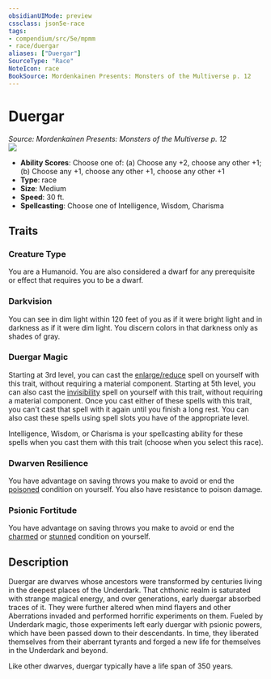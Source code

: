 ```yaml
---
obsidianUIMode: preview
cssclass: json5e-race
tags:
- compendium/src/5e/mpmm
- race/duergar
aliases: ["Duergar"]
SourceType: "Race"
NoteIcon: race
BookSource: Mordenkainen Presents: Monsters of the Multiverse p. 12
---
```

# Duergar
*Source: Mordenkainen Presents: Monsters of the Multiverse p. 12*  
![](/2-Mechanics/CLI/races/img/duergar.webp#right)  

- **Ability Scores**: Choose one of: (a) Choose any +2, choose any other +1; (b) Choose any +1, choose any other +1, choose any other +1
- **Type**: race
- **Size**: Medium
- **Speed**: 30 ft.
- **Spellcasting**: Choose one of Intelligence, Wisdom, Charisma

## Traits

### Creature Type

You are a Humanoid. You are also considered a dwarf for any prerequisite or effect that requires you to be a dwarf.

### Darkvision

You can see in dim light within 120 feet of you as if it were bright light and in darkness as if it were dim light. You discern colors in that darkness only as shades of gray.

### Duergar Magic

Starting at 3rd level, you can cast the [enlarge/reduce](/2-Mechanics/CLI/spells/enlarge-reduce.md) spell on yourself with this trait, without requiring a material component. Starting at 5th level, you can also cast the [invisibility](/2-Mechanics/CLI/spells/invisibility.md) spell on yourself with this trait, without requiring a material component. Once you cast either of these spells with this trait, you can't cast that spell with it again until you finish a long rest. You can also cast these spells using spell slots you have of the appropriate level.

Intelligence, Wisdom, or Charisma is your spellcasting ability for these spells when you cast them with this trait (choose when you select this race).

### Dwarven Resilience

You have advantage on saving throws you make to avoid or end the [poisoned](/2-Mechanics/CLI/rules/conditions.md#poisoned) condition on yourself. You also have resistance to poison damage.

### Psionic Fortitude

You have advantage on saving throws you make to avoid or end the [charmed](/2-Mechanics/CLI/rules/conditions.md#charmed) or [stunned](/2-Mechanics/CLI/rules/conditions.md#stunned) condition on yourself.

## Description

Duergar are dwarves whose ancestors were transformed by centuries living in the deepest places of the Underdark. That chthonic realm is saturated with strange magical energy, and over generations, early duergar absorbed traces of it. They were further altered when mind flayers and other Aberrations invaded and performed horrific experiments on them. Fueled by Underdark magic, those experiments left early duergar with psionic powers, which have been passed down to their descendants. In time, they liberated themselves from their aberrant tyrants and forged a new life for themselves in the Underdark and beyond.

Like other dwarves, duergar typically have a life span of 350 years.